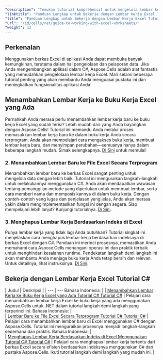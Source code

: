 ```yaml
---
"description": "Temukan tutorial komprehensif untuk mengelola lembar kerja Excel secara efisien dengan Aspose.Cells untuk .NET, yang dirancang khusus untuk pengembang C#."
"linktitle": "Panduan Lengkap untuk Bekerja dengan Lembar Kerja Excel Tutorial C#"
"title": "Panduan Lengkap untuk Bekerja dengan Lembar Kerja Excel Tutorial C#"
"url": "/id/cells/net/guide-to-working-with-excel-worksheets/"
"weight": 12
---
```


## Perkenalan

Menggunakan berkas Excel di aplikasi Anda dapat membuka banyak kemungkinan, terutama dalam hal pengelolaan dan pelaporan data. Jika Anda mengembangkan aplikasi dalam C#, Aspose.Cells adalah alat fantastis yang memudahkan pengelolaan lembar kerja Excel. Mari selami beberapa tutorial penting yang akan membantu Anda menguasai pustaka ini dan meningkatkan fungsionalitas aplikasi Anda!

## Menambahkan Lembar Kerja ke Buku Kerja Excel yang Ada  
Pernahkah Anda merasa perlu menambahkan lembar kerja baru ke buku kerja Excel yang sudah terisi? Lebih mudah dari yang Anda bayangkan dengan Aspose.Cells! Tutorial ini memandu Anda melalui proses memasukkan lembar kerja baru ke dalam buku kerja Anda secara terprogram. Anda akan mempelajari cara mengakses buku kerja, membuat lembar kerja baru, dan menyimpan perubahan—semuanya hanya dalam beberapa langkah mudah. Simak selengkapnya. [Di Sini](./adding-worksheet-to-existing-excel-workbook-csharp-tutorial/) untuk memulai!

### 2. Menambahkan Lembar Baru ke File Excel Secara Terprogram  
Menambahkan lembar baru ke berkas Excel sangat penting untuk mengelola data dengan lebih baik. Tutorial ini menguraikan langkah-langkah untuk melakukannya menggunakan C#. Anda akan mendapatkan wawasan tentang pemanggilan metode yang diperlukan untuk membuat lembar, serta cara memberi nama dan memposisikannya di dalam buku kerja. Dengan contoh-contoh yang lugas dan penjelasan yang jelas, Anda akan merasa yakin dalam mengimplementasikan fungsi ini dengan segera. Siap mempelajari lebih lanjut? Kunjungi tutorialnya. [Di Sini](./add-new-sheet-to-excel-file-csharp-tutorial/).

### 3. Menghapus Lembar Kerja Berdasarkan Indeks di Excel  
Punya lembar kerja yang tidak lagi Anda butuhkan? Tutorial singkat ini menjelaskan cara menghapus lembar kerja berdasarkan indeksnya di berkas Excel dengan C#. Panduan ini merinci prosesnya, memastikan Anda memahami cara Aspose.Cells menangani operasi ini dan praktik terbaik untuk menghindari kesalahan runtime. Pendekatan langkah demi langkah ini akan membantu Anda menjaga buku kerja Anda tetap bersih dan relevan. Untuk detailnya, lihat instruksinya. [Di Sini](./delete-worksheet-by-index-excel-csharp-tutorial/).

## Bekerja dengan Lembar Kerja Excel Tutorial C#
| Judul | Deskripsi |
| --- | --- Bahasa Indonesia: | 
| [Menambahkan Lembar Kerja ke Buku Kerja Excel yang Ada Tutorial C# Tutorial C#](./adding-worksheet-to-existing-excel-workbook-csharp-tutorial/) | Pelajari cara menambahkan lembar kerja Excel ke buku kerja yang ada menggunakan Aspose.Cells untuk .NET dalam tutorial langkah demi langkah yang terperinci ini. Bahasa Indonesia: |  
| [Lembar Baru ke File Excel Secara Terprogram Tutorial C# Tutorial C#](./add-new-sheet-to-excel-file-csharp-tutorial/) | Pelajari cara menambahkan lembar baru di Excel menggunakan C# dengan Aspose.Cells. Tutorial ini menguraikan prosesnya menjadi langkah-langkah sederhana dan praktis. Bahasa Indonesia: |  
| [Menghapus Lembar Kerja Berdasarkan Indeks di Excel Menggunakan Tutorial C# Tutorial C#](./delete-worksheet-by-index-excel-csharp-tutorial/) | Pelajari cara menghapus lembar kerja tertentu dari berkas Excel secara efisien berdasarkan indeksnya menggunakan C# dan pustaka Aspose.Cells. Ikuti tutorial langkah demi langkah yang mudah ini. |